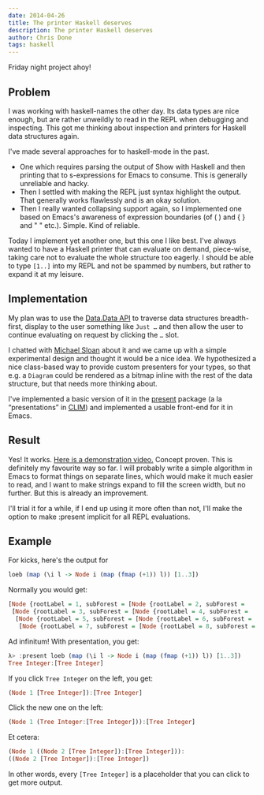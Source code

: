 ```yaml
---
date: 2014-04-26
title: The printer Haskell deserves
description: The printer Haskell deserves
author: Chris Done
tags: haskell
---
```


Friday night project ahoy!

## Problem

I was working with haskell-names the other day. Its data types are
nice enough, but are rather unweildly to read in the REPL when
debugging and inspecting. This got me thinking about inspection and
printers for Haskell data structures again.

I've made several approaches for to haskell-mode in the past.

* One which requires parsing the output of Show with Haskell and then
  printing that to s-expressions for Emacs to consume. This is generally
  unreliable and hacky.
* Then I settled with making the REPL just syntax highlight the
  output. That generally works flawlessly and is an okay solution.
* Then I really wanted collapsing support again, so I implemented one
  based on Emacs's awareness of expression boundaries (of ( ) and { }
  and " " etc.). Simple. Kind of reliable.

Today I implement yet another one, but this one I like best. I've
always wanted to have a Haskell printer that can evaluate on demand,
piece-wise, taking care not to evaluate the whole structure too
eagerly. I should be able to type `[1..]` into my REPL and not be
spammed by numbers, but rather to expand it at my leisure.

## Implementation

My plan was to use the
[Data.Data API](http://chrisdone/posts/data-typeable) to traverse data
structures breadth-first, display to the user something like `Just …`
and then allow the user to continue evaluating on request by clicking
the `…` slot.

I chatted with [Michael Sloan](https://github.com/mgsloan) about it
and we came up with a simple experimental design and thought it would
be a nice idea. We hypothesized a nice class-based way to provide
custom presenters for your types, so that e.g. a `Diagram` could be
rendered as a bitmap inline with the rest of the data structure, but
that needs more thinking about.

I've implemented a basic version of it in the
[present](http://hackage.haskell.org/package/present-0.0.0) package (a
la “presentations” in
[CLIM](http://bauhh.dyndns.org:8000/clim-spec/23-1.html#_1125)) and
implemented a usable front-end for it in Emacs.

## Result

Yes! It
works. [Here is a demonstration video.](http://youtu.be/4rcPfZveGZc)
Concept proven. This is definitely my favourite way so far. I will
probably write a simple algorithm in Emacs to format things on
separate lines, which would make it much easier to read, and I want to
make strings expand to fill the screen width, but no further. But this
is already an improvement.

I'll trial  it for a while, if I end up using
it more often than not, I'll make the option to make :present implicit
for all REPL evaluations.

## Example

For kicks, here's the output for

``` haskell
loeb (map (\i l -> Node i (map (fmap (+1)) l)) [1..3])
```

Normally you would get:

``` haskell
[Node {rootLabel = 1, subForest = [Node {rootLabel = 2, subForest =
 [Node {rootLabel = 3, subForest = [Node {rootLabel = 4, subForest =
  [Node {rootLabel = 5, subForest = [Node {rootLabel = 6, subForest =
   [Node {rootLabel = 7, subForest = [Node {rootLabel = 8, subForest =
```

Ad infinitum! With presentation, you get:

``` haskell
λ> :present loeb (map (\i l -> Node i (map (fmap (+1)) l)) [1..3])
Tree Integer:[Tree Integer]
```

If you click `Tree Integer` on the left, you get:

``` haskell
(Node 1 [Tree Integer]):[Tree Integer]
```

Click the new one on the left:

``` haskell
(Node 1 (Tree Integer:[Tree Integer])):[Tree Integer]
```

Et cetera:

``` haskell
(Node 1 ((Node 2 [Tree Integer]):[Tree Integer])):
((Node 2 [Tree Integer]):[Tree Integer])
```

In other words, every `[Tree Integer]` is a placeholder that you can
click to get more output.
